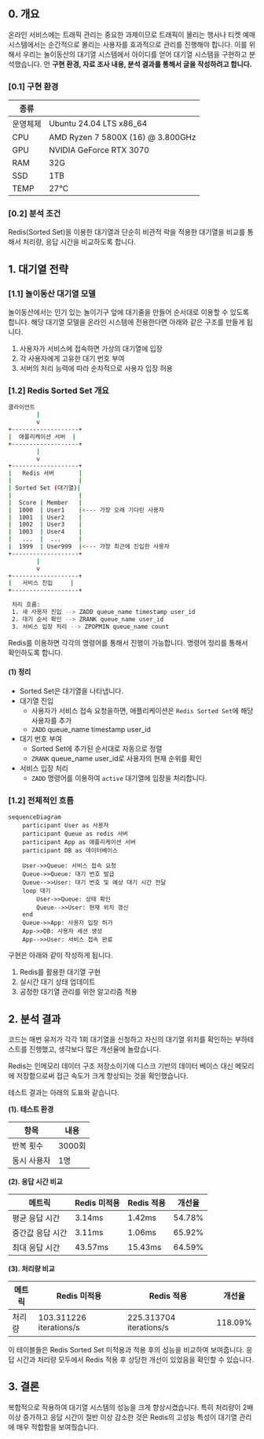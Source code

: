 ## 0. 개요

온라인 서비스에는 트래픽 관리는 중요한 과제이므로 트래픽이 몰리는 행사나 티켓 예매 시스템에서는 순간적으로 몰리는 사용자를 효과적으로 관리를 진행해야 합니다. 이를 위해서 우리는 놀이동산의 대기열 시스템에서 아이디를 얻어 대기열 시스템을 구현하고 분석했습니다. 먼 **구현 환경, 자료 조사 내용, 분석 결과를 통해서 글을 작성하려고 합니다.**



### [0.1] 구현 환경

| 종류     |                                   |
| -------- | --------------------------------- |
| 운영체제 | Ubuntu 24.04 LTS x86_64           |
| CPU      | AMD Ryzen 7 5800X (16) @ 3.800GHz |
| GPU      | NVIDIA GeForce RTX 3070           |
| RAM      | 32G                               |
| SSD      | 1TB                               |
| TEMP     | 27°C                              |

### [0.2] 분석 조건

Redis(Sorted Set)을 이용한 대기열과 단순히 비관적 락을 적용한 대기열을 비교를 통해서 처리량, 응답 시간을 비교하도록 합니다.



## 1. 대기열 전략

### [1.1] 놀이동산 대기열 모델

놀이동산에서는 인기 있는 놀이기구 앞에 대기줄을 만들어 순서대로 이용할 수 있도록 합니다. 해당 대기열 모델을 온라인 시스템에 전용한다면 아래와 같은 구조를 만들게 됩니다.

1. 사용자가 서비스에 접속하면 가상의 대기열에 입장
2. 각 사용자에게 고유한 대기 번호 부여
3. 서버의 처리 능력에 따라 순차적으로 사용자 입장 허용



### [1.2] Redis Sorted Set 개요

```bash
클라이언트
        |
        v
+-------------------+
|  애플리케이션 서버  |
+-------------------+
        |
        v
+-------------------+
|   Redis 서버       |
|                   |
| Sorted Set (대기열)|
|                   |
|  Score | Member   |
|  1000  | User1    |<--- 가장 오래 기다린 사용자
|  1001  | User2    |
|  1002  | User3    |
|  1003  | User4    |
|   ...  |  ...     |
|  1999  | User999  |<--- 가장 최근에 진입한 사용자
+-------------------+
        |
        v
+-------------------+
|   서비스 진입     |
+-------------------+

 처리 흐름:
 1. 새 사용자 진입 --> ZADD queue_name timestamp user_id
 2. 대기 순서 확인 --> ZRANK queue_name user_id
 3. 서비스 입장 처리 --> ZPOPMIN queue_name count
```

Redis를 이용하면 각각의 명령어를 통해서 진행이 가능합니다. 명령어 정리를 통해서 확인하도록 합니다.

#### (1) 정리

- Sorted Set은 대기열을 나타냅니다.
- 대기열 진입
  - 사용자가 서비스 접속 요청을하면, 애플리케이션은 `Redis Sorted Set`에 해당 사용자를 추가
  - `ZADD` queue_name timestamp user_id
- 대기 번호 부여
  - Sorted Set에 추가된 순서대로 자동으로 정렬
  - `ZRANK` queue_name user_id로 사용자의 현재 순위를 확인
- 서비스 입장 처리
  - `ZADD` 명령어를 이용하여 `active` 대기열에 입장을 처리합니다.



### [1.2] 전체적인 흐름

```mermaid
sequenceDiagram
    participant User as 사용자
    participant Queue as redis 서버
    participant App as 애플리케이션 서버
    participant DB as 데이터베이스

    User->>Queue: 서비스 접속 요청
    Queue->>Queue: 대기 번호 발급
    Queue-->>User: 대기 번호 및 예상 대기 시간 전달
    loop 대기
        User->>Queue: 상태 확인
        Queue-->>User: 현재 위치 갱신
    end
    Queue->>App: 사용자 입장 허가
    App->>DB: 사용자 세션 생성
    App-->>User: 서비스 접속 완료
```

구현은 아래와 같이 작성하게 됩니다.

1. Redis를 활용한 대기열 구현
2. 실시간 대기 상태 업데이트
3. 공정한 대기열 관리를 위한 알고리즘 적용



## 2. 분석 결과

코드는 매번 유저가 각각 1회 대기열을 신청하고 자신의 대기열 위치를 확인하는 부하테스트를 진행했고, 생각보다 많은 개선율에 놀랐습니다. 

Redis는 인메모리 데이터 구조 저장소이기에 디스크 기반의 데이터 베이스 대신 메모리에 저장함으로써 접근 속도가 크게 향상되는 것을 확인했습니다.

테스트 결과는 아래의 도표와 같습니다.

**(1). 테스트 환경**

| 항목        | 내용   |
| ----------- | ------ |
| 반복 횟수   | 3000회 |
| 동시 사용자 | 1명    |

**(2). 응답 시간 비교**

| 메트릭           | Redis 미적용 | Redis 적용 | 개선율 |
| ---------------- | ------------ | ---------- | ------ |
| 평균 응답 시간   | 3.14ms       | 1.42ms     | 54.78% |
| 중간값 응답 시간 | 3.11ms       | 1.06ms     | 65.92% |
| 최대 응답 시간   | 43.57ms      | 15.43ms    | 64.59% |

**(3). 처리량 비교**

| 메트릭 | Redis 미적용            | Redis 적용              | 개선율  |
| ------ | ----------------------- | ----------------------- | ------- |
| 처리량 | 103.311226 iterations/s | 225.313704 iterations/s | 118.09% |

이 테이블들은 Redis Sorted Set 미적용과 적용 후의 성능을 비교하여 보여줍니다. 응답 시간과 처리량 모두에서 Redis 적용 후 상당한 개선이 있었음을 확인할 수 있습니다.



## 3. 결론

복합적으로 작용하여 대기열 시스템의 성능을 크게 향상시켰습니다. 특히 처리량이 2배 이상 증가하고 응답 시간이 절반 이상 감소한 것은 Redis의 고성능 특성이 대기열 관리에 매우 적합함을 보여줬습니다.